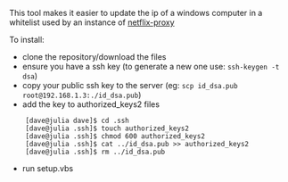 This tool makes it easier to update the ip of a windows computer in a whitelist used by an instance of [netflix-proxy](https://github.com/ab77/netflix-proxy)

To install:
- clone the repository/download the files
- ensure you have a ssh key (to generate a new one use: `ssh-keygen -t dsa`)
- copy your public ssh key to the server (eg: `scp id_dsa.pub root@192.168.1.3:./id_dsa.pub`)
- add the key to authorized_keys2 files
```
	[dave@julia dave]$ cd .ssh
	[dave@julia .ssh]$ touch authorized_keys2
	[dave@julia .ssh]$ chmod 600 authorized_keys2
	[dave@julia .ssh]$ cat ../id_dsa.pub >> authorized_keys2
	[dave@julia .ssh]$ rm ../id_dsa.pub
```
- run setup.vbs
